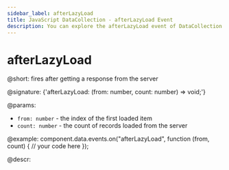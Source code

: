```yaml
---
sidebar_label: afterLazyLoad
title: JavaScript DataCollection - afterLazyLoad Event 
description: You can explore the afterLazyLoad event of DataCollection in the documentation of the DHTMLX JavaScript UI library. Browse developer guides and API reference, try out code examples and live demos, and download a free 30-day evaluation version of DHTMLX Suite.
---
```


# afterLazyLoad

@short: fires after getting a response from the server

@signature: {'afterLazyLoad: (from: number, count: number) => void;'}

@params:
- `from: number` - the index of the first loaded item 	
- `count: number` - the count of records loaded from the server 

@example:
component.data.events.on("afterLazyLoad", function (from, count) {
    // your code here
});

@descr:

[comment]: # (@related: helpers/lazydataproxy.md)

[comment]: # (@relatedapi:data_collection/api/datacollection_beforelazyload_event.md)
